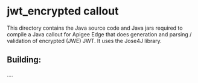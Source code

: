 # jwt_encrypted callout

This directory contains the Java source code and Java jars required to
compile a Java callout for Apigee Edge that does generation and
parsing / validation of encrypted (JWE) JWT. It uses the Jose4J library.

Building:
--------

....
